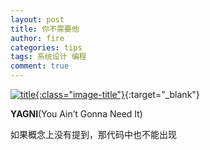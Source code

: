 ```yaml
---
layout: post
title: 你不需要他
author: fire
categories: tips 
tags: 系统设计 编程
comment: true
---
```


[![title](//image.sideproject.cn/titlex/title_020.jpg){:class="image-title"}](//image.sideproject.cn/titlex/title_020.jpg){:target="_blank"}

**YAGNI**(You Ain’t Gonna Need It)

如果概念上没有提到，那代码中也不能出现